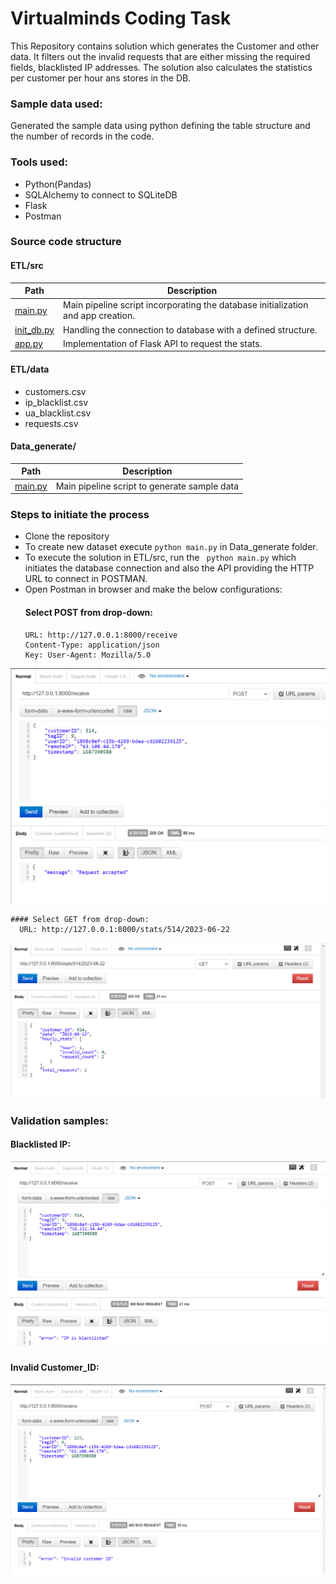 # Virtualminds Coding Task
This Repository contains solution which generates the Customer and other data. It filters out the invalid requests that are either missing the required fields, blacklisted IP addresses. The solution also calculates the statistics per customer per hour ans stores in the DB. 

### Sample data used:
Generated the sample data using python defining the table structure and the number of records in the code.

### Tools used:
* Python(Pandas)
* SQLAlchemy to connect to SQLiteDB
* Flask
* Postman

### Source code structure
  #### ETL/src
  | Path | Description |
  | --- | --- |
  | [main.py](https://github.com/Nithya-shree/Virtualminds/blob/main/ETL/src/main.py) |  Main pipeline script incorporating the database initialization and app creation. |
  | [init_db.py](https://github.com/Nithya-shree/Virtualminds/blob/main/ETL/src/init_db.py) |  Handling the connection to database with a defined structure. |
  | [app.py](https://github.com/Nithya-shree/Virtualminds/blob/main/ETL/src/app.py) |  Implementation of Flask API to request the stats. |

  #### ETL/data
  * customers.csv
  * ip_blacklist.csv
  * ua_blacklist.csv
  * requests.csv

  #### Data_generate/
  | Path | Description |
  | --- | --- |
  | [main.py](https://github.com/Nithya-shree/Virtualminds/blob/main/Data_generate/main.py) |  Main pipeline script to generate sample data |

### Steps to initiate the process
* Clone the repository
* To create new dataset execute ``` python main.py ``` in Data_generate folder.
* To execute the solution in ETL/src, run the ``` python main.py``` which initiates the database connection and also the API providing the HTTP URL to connect in POSTMAN.
* Open Postman in browser and make the below configurations:
    #### Select POST from drop-down:
      URL: http://127.0.0.1:8000/receive
      Content-Type: application/json
      Key: User-Agent: Mozilla/5.0
  
<img src="https://github.com/Nithya-shree/Virtualminds/blob/main/Screenshots/post_method.png" />

    #### Select GET from drop-down:
      URL: http://127.0.0.1:8000/stats/514/2023-06-22
      
<img src="https://github.com/Nithya-shree/Virtualminds/blob/main/Screenshots/get_method.png" />

### Validation samples:
  #### Blacklisted IP:

  <img src="https://github.com/Nithya-shree/Virtualminds/blob/main/Screenshots/post_ip_blacklist.png" />

  #### Invalid Customer_ID:

  <img src="https://github.com/Nithya-shree/Virtualminds/blob/main/Screenshots/post_invalid_CID.png" />

      
  

  
